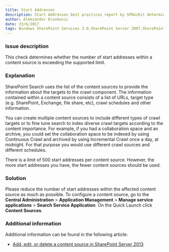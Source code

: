 ```yaml
---
title: Start Addresses
description: Start Addresses best practices report by SPDocKit determines whether the number of start addresses within a content source is exceeding the supported limit. 
author: Aleksandar Draskovic 
date: 23/6/2017
tags: Windows SharePoint Services 3.0,SharePoint Server 2007,SharePoint Foundation 2010,SharePoint Server 2010,SharePoint Foundation 2013,SharePoint Server 2013,SharePoint Server 2016
---
```

### Issue description
This check determines whether the number of start addresses within a content source is exceeding the supported limit.
### Explanation
SharePoint Search uses the list of the content sources to provide the information about the targets to the crawl component. The information contained within a content source consists of a list of URLs, target type (e.g. SharePoint, Exchange, file share, etc), crawl schedules and other information.

You can create multiple content sources to include different types of crawl targets or to fine tune search to index diverse crawl targets according to the content importance. For example, if you had a collaboration space and an archive, you could set the collaboration space to be indexed by using Continuous Crawl and archived by using Incremental Crawl once a day, at midnight. For that purpose you would use different crawl sources and different schedules.

There is a limit of 500 start addresses per content source. However, the more start addresses you have, the fewer content sources should be used.
### Solution
Please reduce the number of start addresses within the affected content source as much as possible. To configure a content source, go to the **Central Administration** > **Application Management** > **Manage service applications** > **Search Service Application**. On the Quick Launch click **Content Sources**.
### Additional information 
Additional information can be found in the following article:
* [Add, edit, or delete a content source in SharePoint Server 2013](https://technet.microsoft.com/en-IE/library/jj219808.aspx)